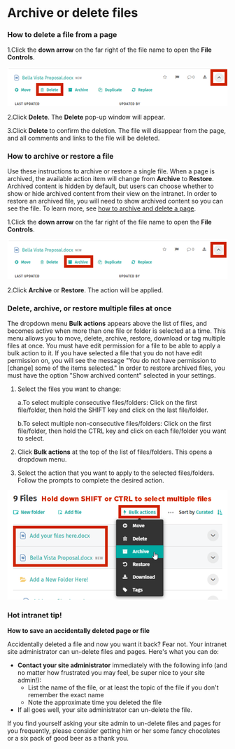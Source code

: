 # Archive or delete files



### How to delete a file from a page

1.Click the **down arrow** on the far right of the file name to open the **File Controls**.

![](../../.gitbook/assets/1%20%2823%29.png)



2.Click **Delete**. The **Delete** pop-up window will appear.

3.Click **Delete** to confirm the deletion. The file will disappear from the page, and all comments and links to the file will be deleted.

### How to archive or restore a file

Use these instructions to archive or restore a single file. When a page is archived, the available action item will change from **Archive** to **Restore**. Archived content is hidden by default, but users can choose whether to show or hide archived content from their view on the intranet. In order to restore an archived file, you will need to show archived content so you can see the file. To learn more, see [how to archive and delete a page](https://community.thoughtfarmer.com/content/105735).

1.Click the **down arrow** on the far right of the file name to open the **File Controls**.

![](../../.gitbook/assets/2%20%282%29.png)



2.Click **Archive** or **Restore**. The action will be applied.

### Delete, archive, or restore multiple files at once

The dropdown menu **Bulk actions** appears above the list of files, and becomes active when more than one file or folder is selected at a time. This menu allows you to move, delete, archive, restore, download or tag multiple files at once. You must have edit permission for a file to be able to apply a bulk action to it. If you have selected a file that you do not have edit permission on, you will see the message "You do not have permission to \[change\] some of the items selected." In order to restore archived files, you must have the option "Show archived content" selected in your settings.

1. Select the files you want to change:

   a.To select multiple consecutive files/folders: Click on the first file/folder, then hold the SHIFT key and click on the last file/folder.

   b.To select multiple non-consecutive files/folders: Click on the first file/folder, then hold the CTRL key and click on each file/folder you want to select.

2. Click **Bulk actions** at the top of the list of files/folders. This opens a dropdown menu.
3. Select the action that you want to apply to the selected files/folders. Follow the prompts to complete the desired action.

![](../../.gitbook/assets/3%20%2818%29.png)

### Hot intranet tip!

**How to save an accidentally deleted page or file**

Accidentally deleted a file and now you want it back? Fear not. Your intranet site administrator can un-delete files and pages. Here's what you can do:

* **Contact your site administrator** immediately with the following info \(and no matter how frustrated you may feel, be super nice to your site admin!\):
  * List the name of the file, or at least the topic of the file if you don't remember the exact name
  * Note the approximate time you deleted the file
* If all goes well, your site administrator can un-delete the file.

If you find yourself asking your site admin to un-delete files and pages for you frequently, please consider getting him or her some fancy chocolates or a six pack of good beer as a thank you.

